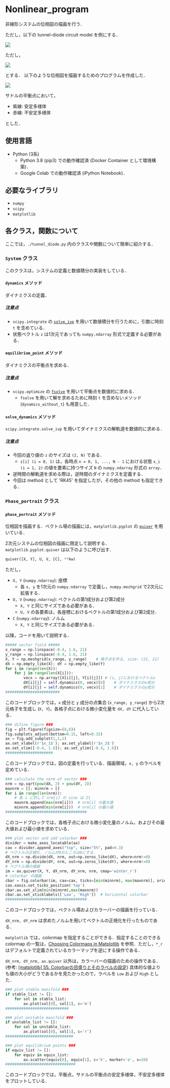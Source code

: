 # Nonlinear_program
非線形システムの位相図の描画を行う．

ただし，以下の tunnel-diode circuit model を例にする．

![](./fig/tunnel-diode.png)


ただし，

![](./fig/def_h.png)

とする．
以下のような位相図を描画するためのプログラムを作成した．

![](./fig/phase_portrait.png)

サドルの平衡点において，

- 紫線: 安定多様体
- 赤線: 不安定多様体

とした．

## 使用言語
- Python (3系)
    - Python 3.8 (pip3) での動作確認済 (Docker Container として環境構築)．
    - Google Colab での動作確認済 (iPython Notebook)．

## 必要なライブラリ
- `numpy`
- `scipy`
- `matplotlib`

## 各クラス，関数について
ここでは，`./tunnel_diode.py` 内のクラスや関数について簡単に紹介する．

### `System` クラス
このクラスは，システムの定義と数値積分の実装をしている．

#### `dynamics` メソッド
ダイナミクスの定義．

##### 注意点
- `scipy.integrate` の [`solve_ivp`](https://docs.scipy.org/doc/scipy/reference/generated/scipy.integrate.solve_ivp.html) を用いて数値積分を行うために，引数に時刻 `t` を含めている．
- 状態ベクトル `z` は1次元であっても `numpy.ndarray` 形式で定義する必要がある．

#### `equilibrium_point` メソッド
ダイナミクスの平衡点を求める．

##### 注意点
- `scipy.optimize` の [`fsolve`](https://docs.scipy.org/doc/scipy/reference/generated/scipy.optimize.fsolve.html#scipy.optimize.fsolve) を用いて平衡点を数値的に求める．
    - `fsolve` を用いて解を求めるために時刻 `t` を含めないメソッド (`dynamics_without_t`) も用意した．

#### `solve_dynamics` メソッド
`scipy.integrate.solve_ivp` を用いてダイナミクスの解軌道を数値的に求める．

##### 注意点
- 今回の返り値の `z` のサイズは `(2, N)` である．
    - `z[i] (i = 0, 1)` は，各時点 `n = 0, 1, ..., N - 1` における状態 `x_i (i = 1, 2)` の値を要素に持つサイズ `N` の `numpy.ndarray` 形式の `array`． 
- 逆時間の解軌道を求める際は，逆時間のダイナミクスを定義する．
- 今回は method として 'RK45' を指定したが，その他の method も指定できる．

### `Phase_portrait` クラス
#### `phase_portrait` メソッド
位相図を描画する．ベクトル場の描画には，`matplotlib.pyplot` の [`quiver`](https://matplotlib.org/stable/api/_as_gen/matplotlib.pyplot.quiver.html) を用いている．

2次元システムの位相図の描画に限定して説明する． `matplotlib.pyplot.quiver` は以下のように呼び出す．

```python
quiver([X, Y], U, V, [C], **kw)
```
ただし，
- `X, Y` (`numpy.ndarray`): 座標
    - 各 `x, y` を1次元の `numpy.ndarray` で定義し，`numpy.meshgrid` で2次元に拡張する．
- `U, V` (`numpy.ndarray`): ベクトルの第1成分および第2成分
    - `X, Y` と同じサイズである必要がある．
    - `U, V` の各要素は，各座標におけるベクトルの第1成分および第2成分．
- `C` (`numpy.ndarray`): ノルム
    - `X, Y` と同じサイズである必要がある．

以降，コードを用いて説明する．

```python
##### vector field #####
x_range = np.linspace(-0.4, 1.6, 21)
y_range = np.linspace(-0.4, 1.6, 21)
X, Y = np.meshgrid(x_range, y_range)    # 格子点を作る, size: (21, 21)
dX = np.empty_like(X); dY = np.empty_like(Y)
for i in range(len(X)):
    for j in range(len(X[i])):
        vecx = np.array([X[i][j], Y[i][j]]) # (i, j)におけるベクトルx
        dX[i][j] = self.dynamics(0, vecx)[0]    # ダイナミクスのx成分
        dY[i][j] = self.dynamics(0, vecx)[1]    # ダイナミクスのy成分
########################
```

このコードブロックでは，`x` 成分と `y` 成分の点集合 (`x_range, y_range`) から2次元格子を生成し (`X, Y`)，各格子点における微小変化量を `dX, dY` に代入している．

```python
### difine figure ###
fig = plt.figure(figsize=(8,6))
fig.subplots_adjust(bottom=0.15, left=0.15)
ax = fig.add_subplot(1,1,1)
ax.set_xlabel(r'$x_1$'); ax.set_ylabel(r'$x_2$')
ax.set_xlim([-0.4, 1.6]); ax.set_ylim([-0.4, 1.6])
#####################
```

このコードブロックでは，図の定義を行っている．描画領域，`x, y` のラベルを定めている．

```python
### calculate the norm of vector ###
nrm = np.sqrt(pow(dX, 2) + pow(dY, 2))
maxnrm = []; minnrm = []
for i in range(len(nrm)):
    # 各 i に対して nrm[i] の size は 21
    maxnrm.append(max(nrm[i]))  # nrm[i] の最大値
    minnrm.append(min(nrm[i]))  # nrm[i] の最小値
####################################
```

このコードブロックでは，各格子点における微小変化量のノルム，およびその最大値および最小値を求めている．

```python
### plot vector and add colorbar ###
divider = make_axes_locatable(ax)
cax = divider.append_axes("top", size="5%", pad=0.3)
# ベクトルの正規化．ノルムが0のところは0にする．
dX_nrm = np.divide(dX, nrm, out=np.zeros_like(dX), where=nrm!=0)
dY_nrm = np.divide(dY, nrm, out=np.zeros_like(dY), where=nrm!=0)
# ベクトル場の描画
im = ax.quiver(X, Y, dX_nrm, dY_nrm, nrm, cmap='winter_r')
# colorbar の描画
cbar = fig.colorbar(im, cax=cax, ticks=[min(minnrm), max(maxnrm)], orientation='horizontal')
cax.xaxis.set_ticks_position('top')
cbar.ax.set_xlim(min(minnrm),max(maxnrm))
cbar.ax.set_xticklabels(['Low', 'High'])  # horizontal colorbar
####################################
```

このコードブロックでは，ベクトル場およびカラーバーの描画を行っている．

`dX_nrm, dY_nrm` は求めたノルムを用いてベクトルの正規化を行ったものである．

`matplotlib` では，colormap を指定することができる．指定することのできる colormap の一覧は，[Choosing Colormaps in Matplotlib](https://matplotlib.org/stable/tutorials/colors/colormaps.html) を参照．ただし，`*_r` はデフォルトで定義されているカラーマップを逆にする操作である．

`dX_nrm, dY_nrm, ax.quiver` 以外は，カラーバーの描画のための操作である．
(参考: [[matplotlib] 55. Colorbarの目盛りとそのラベルの設定](https://sabopy.com/py/matplotlib-55/))
具体的な値よりも値の大小がどうであるかを見たかったので，ラベルを `Low` および `High` とした．

```python
### plot stable manifold ###
if stable_list != []:
    for sol in stable_list:
        ax.plot(sol[0], sol[1], c='m')
############################

### plot unstable manifold ###
if unstable_list != []:
    for sol in unstable_list:
        ax.plot(sol[0], sol[1], c='r')
##############################

### plot equilibrium points ###
if equiv_list != []:
    for equiv in equiv_list:
        ax.scatter(equiv[0], equiv[1], c='k', marker='o', s=20)
###############################
```

このコードブロックでは，平衡点，サドルの平衡点の安定多様体，不安定多様体をプロットしている．